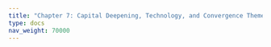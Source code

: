 ```yaml
---
title: "Chapter 7: Capital Deepening, Technology, and Convergence Themes"
type: docs
nav_weight: 70000
---
```

